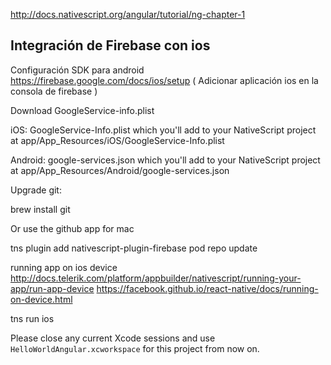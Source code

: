 http://docs.nativescript.org/angular/tutorial/ng-chapter-1

## Integración de Firebase con ios

Configuración SDK para android https://firebase.google.com/docs/ios/setup  ( Adicionar aplicación ios en la consola de firebase )

Download GoogleService-info.plist

  iOS: GoogleService-Info.plist which you'll add to your NativeScript project at app/App_Resources/iOS/GoogleService-Info.plist

  Android: google-services.json which you'll add to your NativeScript project at app/App_Resources/Android/google-services.json


Upgrade git:

  brew install git

Or use the github app for mac

tns plugin add nativescript-plugin-firebase
pod repo update


running app on ios device
http://docs.telerik.com/platform/appbuilder/nativescript/running-your-app/run-app-device
https://facebook.github.io/react-native/docs/running-on-device.html

tns run ios

  Please close any current Xcode sessions and use `HelloWorldAngular.xcworkspace` for this project from now on.
